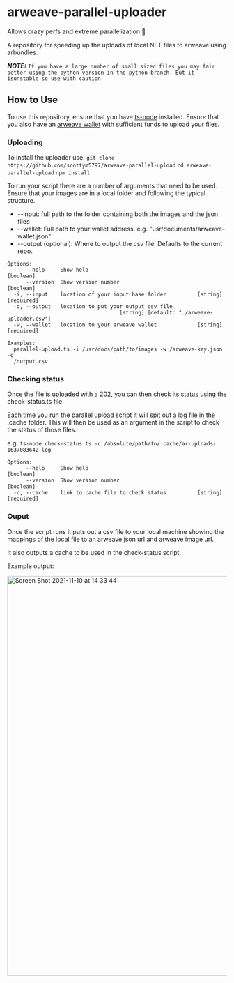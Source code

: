 # arweave-parallel-uploader
Allows crazy perfs and extreme parallelization 🚀

A repository for speeding up the uploads of local NFT files to arweave using arbundles.

**_NOTE:_**
`If you have a large number of small sized files you may fair better using the python version in the python branch. But it isunstable so use with caution`


## How to Use

To use this repository, ensure that you have [ts-node](https://github.com/TypeStrong/ts-node) installed. Ensure that you also have an [arweave wallet](https://www.arweave.org) with sufficient funds to upload your files.

### Uploading

To install the uploader use: 
`git clone https://github.com/scottym5797/arweave-parallel-upload`
`cd arweave-parallel-upload`
`npm install`

To run your script there are a number of arguments that need to be used. Ensure that your images are in a local folder and following the typical structure.

- --input: full path to the folder containing both the images and the json files
- --wallet: Full path to your wallet address. e.g. "usr/documents/arweave-wallet.json"
- --output (optional): Where to output the csv file. Defaults to the current repo.



```
Options:
      --help     Show help                                             [boolean]
      --version  Show version number                                   [boolean]
  -i, --input    location of your input base folder          [string] [required]
  -o, --output   location to put your output csv file
                                    [string] [default: "./arweave-uploader.csv"]
  -w, --wallet   location to your arweave wallet             [string] [required]

Examples:
  parallel-upload.ts -i /usr/docs/path/to/images -w /arweave-key.json -o
  /output.csv
  ```

### Checking status

Once the file is uploaded with a 202, you can then check its status using the check-status.ts file.

Each time you run the parallel upload script it will spit out a log file in the .cache folder.
This will then be used as an argument in the script to check the status of those files.

e.g.
`ts-node check-status.ts -c /absolute/path/to/.cache/ar-uploads-1637083642.log`

```
Options:
      --help     Show help                                             [boolean]
      --version  Show version number                                   [boolean]
  -c, --cache    link to cache file to check status          [string] [required]
```
### Ouput

Once the script runs it puts out a csv file to your local machine showing the mappings of the local file to an arweave json url and arweave image url.

It also outputs a cache to be used in the check-status script

Example output:

<img width="918" alt="Screen Shot 2021-11-10 at 14 33 44" src="https://user-images.githubusercontent.com/62399837/141125643-8f2a709b-0395-41fa-a9fb-d50dd7141517.png">


